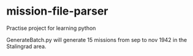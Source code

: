 # mission-file-parser
Practise project for learning python

GenerateBatch.py will generate 15 missions from sep to nov 1942 in the Stalingrad area.

